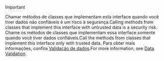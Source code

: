 > [!IMPORTANT]
> <span data-ttu-id="dd1c3-101">Chamar métodos de classes que implementam esta interface quando você tiver dados não confiáveis é um risco à segurança.</span><span class="sxs-lookup"><span data-stu-id="dd1c3-101">Calling methods from classes that implement this interface with untrusted data is a security risk.</span></span> <span data-ttu-id="dd1c3-102">Chame os métodos de classes que implementam essa interface somente quando você tiver dados confiáveis.</span><span class="sxs-lookup"><span data-stu-id="dd1c3-102">Call the methods from classes that implement this interface only with trusted data.</span></span> <span data-ttu-id="dd1c3-103">Para obter mais informações, confira [Validação de dados](https://www.owasp.org/index.php/Data_Validation).</span><span class="sxs-lookup"><span data-stu-id="dd1c3-103">For more information, see [Data Validation](https://www.owasp.org/index.php/Data_Validation).</span></span>